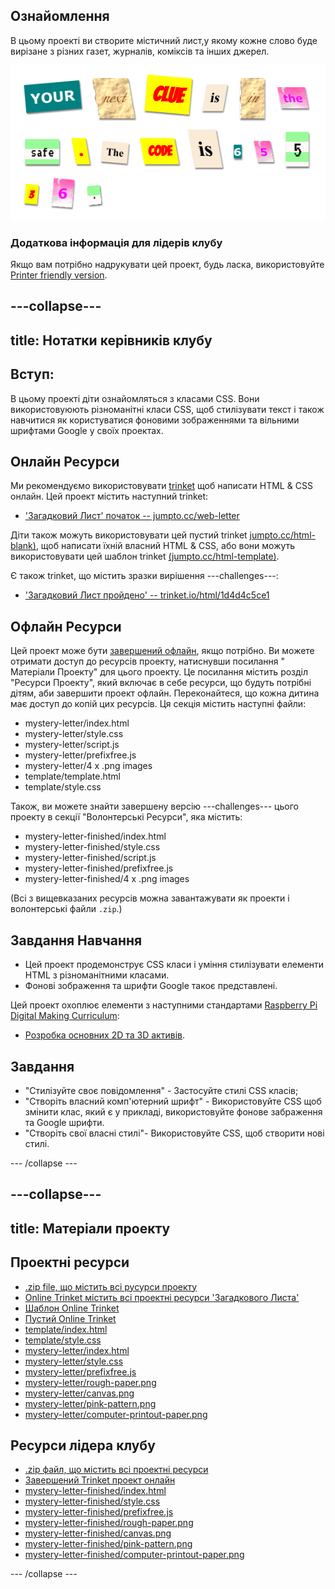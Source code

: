 ## Ознайомлення

В цьому проекті ви створите містичний лист,у якому кожне слово буде вирізане з різних газет, журналів, коміксів та інших джерел.

![скріншот](images/letter-final.png)

### Додаткова інформація для лідерів клубу

Якщо вам потрібно надрукувати цей проект, будь ласка, використовуйте [Printer friendly version](https://projects.raspberrypi.org/en/projects/mystery-letter/print).

## \---collapse\---

## title: Нотатки керівників клубу

## Вступ:

В цьому проекті діти ознайомляться з класами CSS. Вони використовуюють різноманітні класи CSS, щоб стилізувати текст і також навчитися як користуватися фоновими зображеннями та вільними шрифтами Google у своїх проектах.

## Онлайн Ресурси

Ми рекомендуємо використовувати [trinket](https://trinket.io/) щоб написати HTML & CSS онлайн. Цей проект містить наступний trinket:

* ['Загадковий Лист' початок -- jumpto.cc/web-letter](http://jumpto.cc/web-letter)

Діти також можуть використовувати цей пустий trinket [jumpto.cc/html-blank)](http://jumpto.cc/html-blank), щоб написати їхній власний HTML & CSS, або вони можуть використовувати цей шаблон trinket [(jumpto.cc/html-template)](http://jumpto.cc/html-template).

Є також trinket, що містить зразки вирішення \---challenges\---:

* ['Загадковий Лист пройдено' -- trinket.io/html/1d4d4c5ce1](https://trinket.io/html/1d4d4c5ce1)

## Офлайн Ресурси

Цей проект може бути [завершений офлайн](https://www.codeclubprojects.org/en-GB/resources/webdev-working-offline/), якщо потрібно. Ви можете отримати доступ до ресурсів проекту, натиснувши посилання " Матеріали Проекту" для цього проекту. Це посилання містить розділ "Ресурси Проекту", який включає в себе ресурси, що будуть потрібні дітям, аби завершити проект офлайн. Переконайтеся, що кожна дитина має доступ до копій цих ресурсів. Ця секція містить наступні файли:

* mystery-letter/index.html
* mystery-letter/style.css
* mystery-letter/script.js
* mystery-letter/prefixfree.js
* mystery-letter/4 x .png images
* template/template.html
* template/style.css

Також, ви можете знайти завершену версію \---challenges\--- цього проекту в секції "Волонтерські Ресурси", яка містить:

* mystery-letter-finished/index.html
* mystery-letter-finished/style.css
* mystery-letter-finished/script.js
* mystery-letter-finished/prefixfree.js
* mystery-letter-finished/4 x .png images

(Всі з вищевказаних ресурсів можна завантажувати як проекти і волонтерські файли `.zip`.)

## Завдання Навчання

* Цей проект продемонструє CSS класи і уміння стилізувати елементи HTML з різноманітними класами.
* Фонові зображення та шрифти Google такоє представлені. 

Цей проект охоплює елементи з наступними стандартами [Raspberry Pi Digital Making Curriculum](http://rpf.io/curriculum):

* [Розробка основних 2D та 3D активів](https://www.raspberrypi.org/curriculum/design/creator).

## Завдання

* "Стилізуйте своє повідомлення" - Застосуйте стилі CSS класів;
* "Створіть власний комп'ютерний шрифт" - Використовуйте CSS щоб змінити клас, який є у прикладі, використовуйте фонове забраження та Google шрифти. 
* "Створіть свої власні стилі"- Використовуйте CSS, щоб створити нові стилі.

\--- /collapse \---

## \---collapse\---

## title: Матеріали проекту

## Проектні ресурси

* [.zip file, що містить всі русурси проекту](resources/letter-project-resources.zip)
* [Online Trinket містить всі проектні ресурси 'Загадкового Листа'](http://jumpto.cc/web-letter)
* [Шаблон Online Trinket](http://jumpto.cc/trinket-template)
* [Пустий Online Trinket](http://jumpto.cc/trinket-blank)
* [template/index.html](resources/template-index.html)
* [template/style.css](resources/template-style.css)
* [mystery-letter/index.html](resources/mystery-letter-index.html)
* [mystery-letter/style.css](resources/mystery-letter-style.css)
* [mystery-letter/prefixfree.js](resources/mystery-letter-prefixfree.js)
* [mystery-letter/rough-paper.png](resources/mystery-letter-rough-paper.png)
* [mystery-letter/canvas.png](resources/mystery-letter-canvas.png)
* [mystery-letter/pink-pattern.png](resources/mystery-letter-pink-pattern.png)
* [mystery-letter/computer-printout-paper.png](resources/mystery-letter-computer-printout-paper.png)

## Ресурси лідера клубу

* [.zip файл, що містить всі проектні ресурси](resources/letter-volunteer-resources.zip)
* [Завершений Trinket проект онлайн](https://trinket.io/html/1d4d4c5ce1)
* [mystery-letter-finished/index.html](resources/mystery-letter-finished-index.html)
* [mystery-letter-finished/style.css](resources/mystery-letter-finished-style.css)
* [mystery-letter-finished/prefixfree.js](resources/mystery-letter-finished-prefixfree.js)
* [mystery-letter-finished/rough-paper.png](resources/mystery-letter-finished-rough-paper.png)
* [mystery-letter-finished/canvas.png](resources/mystery-letter-finished-canvas.png)
* [mystery-letter-finished/pink-pattern.png](resources/mystery-letter-finished-pink-pattern.png)
* [mystery-letter-finished/computer-printout-paper.png](resources/mystery-letter-finished-computer-printout-paper.png)

\--- /collapse \---